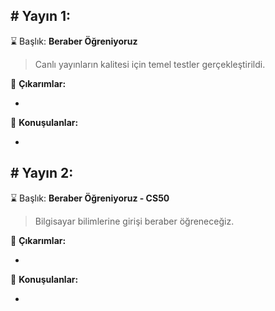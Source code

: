 # Yayın 1:
---

:hourglass: Başlık: **Beraber Öğreniyoruz**

> Canlı yayınların kalitesi için temel testler gerçekleştirildi.

:dizzy: **Çıkarımlar:**

-

:mega: **Konuşulanlar:**

-


# Yayın 2:
---

:hourglass: Başlık: **Beraber Öğreniyoruz - CS50**

> Bilgisayar bilimlerine girişi beraber öğreneceğiz.

:dizzy: **Çıkarımlar:**

-

:mega: **Konuşulanlar:**

-
